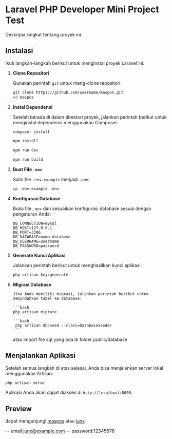 # Laravel PHP Developer Mini Project Test

Deskripsi singkat tentang proyek ini.

## Instalasi

Ikuti langkah-langkah berikut untuk menginstal proyek Laravel ini:

1.  **Clone Repositori**

    Gunakan perintah `git` untuk meng-clone repositori:

    ```bash
    git clone https://github.com/username/maspos.git
    cd maspos
    ```

2.  **Instal Dependensi**

    Setelah berada di dalam direktori proyek, jalankan perintah berikut untuk menginstal dependensi menggunakan Composer:

    ```bash
    composer install
    ```

    ```bash
    npm install
    ```

    ```bash
    npm run dev
    ```

    ```bash
    npm run build
    ```

3.  **Buat File `.env`**

    Salin file `.env.example` menjadi `.env`:

    ```bash
    cp .env.example .env
    ```

4.  **Konfigurasi Database**

    Buka file `.env` dan sesuaikan konfigurasi database sesuai dengan pengaturan Anda:

    ```plaintext
    DB_CONNECTION=mysql
    DB_HOST=127.0.0.1
    DB_PORT=3306
    DB_DATABASE=nama_database
    DB_USERNAME=username
    DB_PASSWORD=password
    ```

5.  **Generate Kunci Aplikasi**

    Jalankan perintah berikut untuk menghasilkan kunci aplikasi:

    ```bash
    php artisan key:generate
    ```

6.  **Migrasi Database**

        Jika Anda memiliki migrasi, jalankan perintah berikut untuk memindahkan tabel ke database:

        ```bash
        php artisan migrate
        ```
        ```bash
         php artisan db:seed --class=DatabaseSeeder
        ```

    atau
    import file sql yang ada di folder public/database

## Menjalankan Aplikasi

Setelah semua langkah di atas selesai, Anda bisa menjalankan server lokal menggunakan Artisan:

```bash
php artisan serve
```

Aplikasi Anda akan dapat diakses di `http://localhost:8000`.

## Preview

dapat mengunjungi [maspos](http://maspos.junxwebdev.my.id/) atau [junx](https://maspos.junxwebdev.my.id/)

-- email:junx@example.com
-- password:12345678
